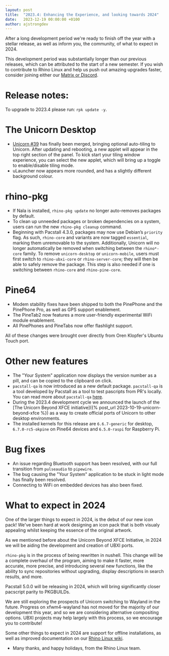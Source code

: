 ```yaml
---
layout: post
title:  "2023.4: Enhancing the Experience, and looking towards 2024"
date:   2023-12-19 00:00:00 +0100
author: ajstrongdev
---
```


After a long development period we're ready to finish off the year with a stellar release, as well as inform you, the community, of what to expect in 2024.

This development period was substantially longer than our previous releases, which can be attributed to the start of a new semester. If you wish to contribute to Rhino Linux and help us push out amazing upgrades faster, consider joining either our [Matrix or Discord](https://rhinolinux.org/contact.html).

# Release notes:

To upgrade to 2023.4 please run: `rpk update -y`.

# The Unicorn Desktop

* [Unicorn #39](https://github.com/rhino-linux/unicorn/issues/39) has finally been merged, bringing optional auto-tiling to Unicorn. After updating and rebooting, a new applet will appear in the top right section of the panel. To kick start your tiling window experience, you can select the new applet, which will bring up a toggle to enable/disable tiling mode.
* uLauncher now appears more rounded, and has a slightly different background colour.

# rhino-pkg

* If Nala is installed, `rhino-pkg update` no longer auto-removes packages by default.
* To clean up unneeded packages or broken dependencies on a system, users can run the new `rhino-pkg cleanup` command.
* Beginning with Pacstall 4.3.0, packages may now use Debian’s `priority` flag. As such, `rhino-core` and variants are now tagged `essential`, marking them unremovable to the system. Additionally, Unicorn will no longer automatically be removed when switching between the `rhino*-core` family. To remove `unicorn-desktop` or `unicorn-mobile`, users must first switch to `rhino-ubxi-core` or `rhino-server-core`; they will then be able to safely remove the package. This step is also needed if one is switching between `rhino-core` and `rhino-pine-core`.

# Pine64

* Modem stability fixes have been shipped to both the PinePhone and the PinePhone Pro, as well as GPS support enablement.
* The PineTab2 now features a more user-friendly experimental WiFi module enablement.
* All PinePhones and PineTabs now offer flashlight support.

All of these changes were brought over directly from Oren Klopfer's Ubuntu Touch port.

# Other new features

* The "Your System" application now displays the version number as a pill, and can be copied to the clipboard on click.
* `pacstall-qa` is now introduced as a new default package. `pacstall-qa` is a tool developed by Pacstall as a tool to test pascripts from PR's locally. You can read more about `pacstall-qa` [here](https://github.com/pacstall/pacstall-qa).
* During the 2023.4 development cycle we announced the launch of the [The Unicorn Beyond XFCE initiative]({% post_url 2023-10-19-unicorn-beyond-xfce %}) as a way to create official ports of Unicorn to other desktop environments.
* The installed kernels for this release are `6.6.7-generic` for desktop, `6.7.0-rc5-okpine` on Pine64 devices and `6.5.0-raspi` for Raspberry Pi.

# Bug fixes

* An issue regarding Bluetooth support has been resolved, with our full transition from `pulseaudio` to `pipewire`.
* The bug causing the "Your System" application to be stuck in light mode has finally been resolved.
* Connecting to WiFi on embedded devices has also been fixed.

# What to expect in 2024

One of the larger things to expect in 2024, is the debut of our new icon pack! We've been hard at work designing an icon pack that is both visualy appealing whilst keeping the essence of the original artwork.

As we mentioned before about the Unicorn Beyond XFCE Initiative, in 2024 we will be aiding the development and creation of UBXI ports.

`rhino-pkg` is in the process of being rewritten in nushell. This change will be a complete overhaul of the program, aiming to make it faster, more accurate, more precise, and introducing several new functions, like the ability to sync repositories without upgrading, display descriptions in search results, and more.

Pacstall 5.0.0 will be releasing in 2024, which will bring significantly closer pacscript parity to PKGBUILDs.

We are still exploring the prospects of Unicorn switching to Wayland in the future. Progress on xfwm4-wayland has not moved for the majority of our development this year, and so we are considering alternative compositing options. UBXI projects may help largely with this process, so we encourage you to contribute!

Some other things to expect in 2024 are support for offline installations, as well as improved documentation on our [Rhino Linux wiki](https://rhinolinux.org/wiki.html).

* Many thanks, and happy holidays, from the Rhino Linux team.
